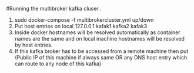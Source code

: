 #Running the multibroker kafka cluser .
1. sudo docker-compose -f multibrokercluster.yml up/down 
2. Put host entries on local 127.0.0.1 kafak1 kafka2 kafak3 
3. Inside docker hostnames will be resolved automatically as container names are the same 
   and on local machine hostnames will be resolved by host entries. 
4. If this kafka broker has to be accessed from a remote machine then put 
   (Public IP of this machine if always same OR any DNS host entry which can route to 
    any node of this kafka)
    
